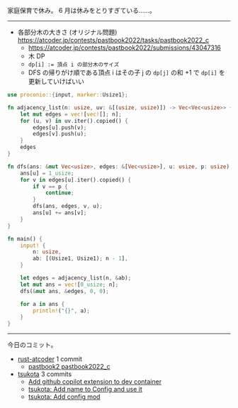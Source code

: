 家庭保育で休み。 6 月は休みをとりすぎている……。

---

- 各部分木の大きさ (オリジナル問題)
  <https://atcoder.jp/contests/pastbook2022/tasks/pastbook2022_c>
  - <https://atcoder.jp/contests/pastbook2022/submissions/43047316>
  - 木 DP
  - `dp[i] := 頂点 i の部分木のサイズ`
  - DFS の帰りがけ順である頂点 i はその子 j の `dp[j]` の和 +1 で `dp[i]` を更新していけばいい

```rust
use proconio::{input, marker::Usize1};

fn adjacency_list(n: usize, uv: &[(usize, usize)]) -> Vec<Vec<usize>> {
    let mut edges = vec![vec![]; n];
    for (u, v) in uv.iter().copied() {
        edges[u].push(v);
        edges[v].push(u);
    }
    edges
}

fn dfs(ans: &mut Vec<usize>, edges: &[Vec<usize>], u: usize, p: usize) {
    ans[u] = 1_usize;
    for v in edges[u].iter().copied() {
        if v == p {
            continue;
        }
        dfs(ans, edges, v, u);
        ans[u] += ans[v];
    }
}

fn main() {
    input! {
        n: usize,
        ab: [(Usize1, Usize1); n - 1],
    }

    let edges = adjacency_list(n, &ab);
    let mut ans = vec![0_usize; n];
    dfs(&mut ans, &edges, 0, 0);

    for a in ans {
        println!("{}", a);
    }
}
```

---

今日のコミット。

- [rust-atcoder](https://github.com/bouzuya/rust-atcoder) 1 commit
  - [pastbook2 pastbook2022_c](https://github.com/bouzuya/rust-atcoder/commit/03ce79a5482cdb2f8d038c84b3281a1e126e6f50)
- [tsukota](https://github.com/bouzuya/tsukota) 3 commits
  - [Add github copilot extension to dev container](https://github.com/bouzuya/tsukota/commit/305fc6fd3557464c4e0c7d0f104cae6308dd4732)
  - [tsukota: Add name to Config and use it](https://github.com/bouzuya/tsukota/commit/7f3363ab6f9922bb36ce7bb0ebd6f9559041b3af)
  - [tsukota: Add config mod](https://github.com/bouzuya/tsukota/commit/3435f8168bdd21feac60df6324deb672136bd44b)
